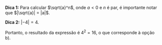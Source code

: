 **Dica 1:** Para calcular $\sqrt{a}^n$, onde $a < 0$ e $n$ é par, é importante notar que $|\sqrt{a}| = |a|$.

**Dica 2:** $|-4| = 4$.

Portanto, o resultado da expressão é $4^2 = 16$, o que corresponde à opção b).
